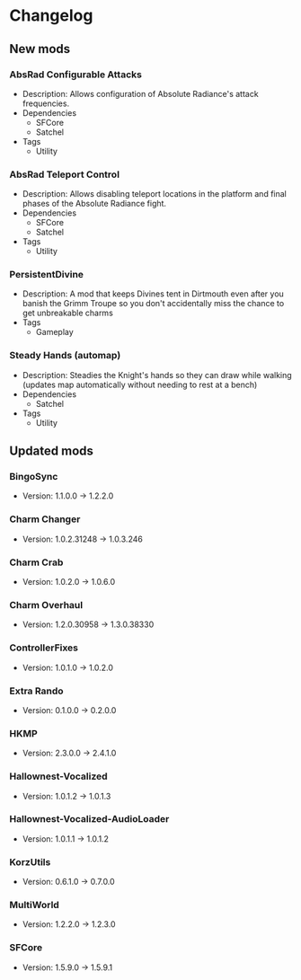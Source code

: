 # Changelog


## New mods

### AbsRad Configurable Attacks

- Description: Allows configuration of Absolute Radiance&#x27;s attack frequencies.
- Dependencies
  + SFCore
  + Satchel
- Tags
  + Utility

### AbsRad Teleport Control

- Description: Allows disabling teleport locations in the platform and final phases of the Absolute Radiance fight.
- Dependencies
  + SFCore
  + Satchel
- Tags
  + Utility

### PersistentDivine

- Description: A mod that keeps Divines tent in Dirtmouth even after you banish the Grimm Troupe so you don&#x27;t accidentally miss the chance to get unbreakable charms
- Tags
  + Gameplay

### Steady Hands (automap)

- Description: Steadies the Knight&#x27;s hands so they can draw while walking (updates map automatically without needing to rest at a bench)
- Dependencies
  + Satchel
- Tags
  + Utility


## Updated mods

### BingoSync

- Version: 1.1.0.0 -> 1.2.2.0

### Charm Changer

- Version: 1.0.2.31248 -> 1.0.3.246

### Charm Crab

- Version: 1.0.2.0 -> 1.0.6.0

### Charm Overhaul

- Version: 1.2.0.30958 -> 1.3.0.38330

### ControllerFixes

- Version: 1.0.1.0 -> 1.0.2.0

### Extra Rando

- Version: 0.1.0.0 -> 0.2.0.0

### HKMP

- Version: 2.3.0.0 -> 2.4.1.0

### Hallownest-Vocalized

- Version: 1.0.1.2 -> 1.0.1.3

### Hallownest-Vocalized-AudioLoader

- Version: 1.0.1.1 -> 1.0.1.2

### KorzUtils

- Version: 0.6.1.0 -> 0.7.0.0

### MultiWorld

- Version: 1.2.2.0 -> 1.2.3.0

### SFCore

- Version: 1.5.9.0 -> 1.5.9.1

